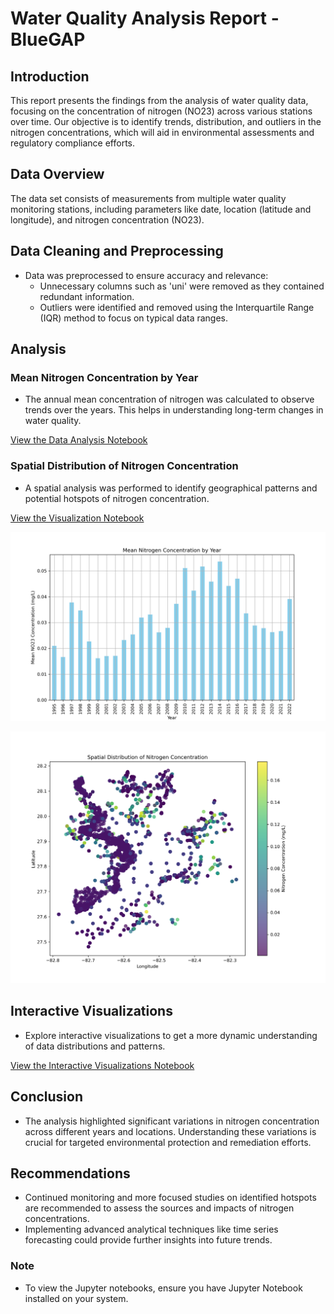 # Water Quality Analysis Report - BlueGAP

## Introduction

This report presents the findings from the analysis of water quality data, focusing on the concentration of nitrogen (NO23) across various stations over time. Our objective is to identify trends, distribution, and outliers in the nitrogen concentrations, which will aid in environmental assessments and regulatory compliance efforts.

## Data Overview

The data set consists of measurements from multiple water quality monitoring stations, including parameters like date, location (latitude and longitude), and nitrogen concentration (NO23).

## Data Cleaning and Preprocessing

+ Data was preprocessed to ensure accuracy and relevance:
  + Unnecessary columns such as 'uni' were removed as they contained redundant information.
  + Outliers were identified and removed using the Interquartile Range (IQR) method to focus on typical data ranges.

## Analysis

### Mean Nitrogen Concentration by Year

+ The annual mean concentration of nitrogen was calculated to observe trends over the years. This helps in understanding long-term changes in water quality.

[View the Data Analysis Notebook](https://mybinder.org/v2/gh/tegaidogun/data-analysis-bluegap/HEAD?labpath=notebooks%2F01_Data_Analysis.ipynb)

### Spatial Distribution of Nitrogen Concentration

+ A spatial analysis was performed to identify geographical patterns and potential hotspots of nitrogen concentration.

[View the Visualization Notebook](https://mybinder.org/v2/gh/tegaidogun/data-analysis-bluegap/HEAD?labpath=notebooks%2F02_Visualization.ipynb)

![](figures/mean_nitrogen_by_year.png)

![](figures/spatial_distribution_nitrogen.png)

## Interactive Visualizations

+ Explore interactive visualizations to get a more dynamic understanding of data distributions and patterns.

[View the Interactive Visualizations Notebook](https://mybinder.org/v2/gh/tegaidogun/data-analysis-bluegap/HEAD?labpath=notebooks%2F03_Interactive_Visualizations.ipynb)

## Conclusion

+ The analysis highlighted significant variations in nitrogen concentration across different years and locations. Understanding these variations is crucial for targeted environmental protection and remediation efforts.

## Recommendations

+ Continued monitoring and more focused studies on identified hotspots are recommended to assess the sources and impacts of nitrogen concentrations.
+ Implementing advanced analytical techniques like time series forecasting could provide further insights into future trends.

### Note

+ To view the Jupyter notebooks, ensure you have Jupyter Notebook installed on your system.
